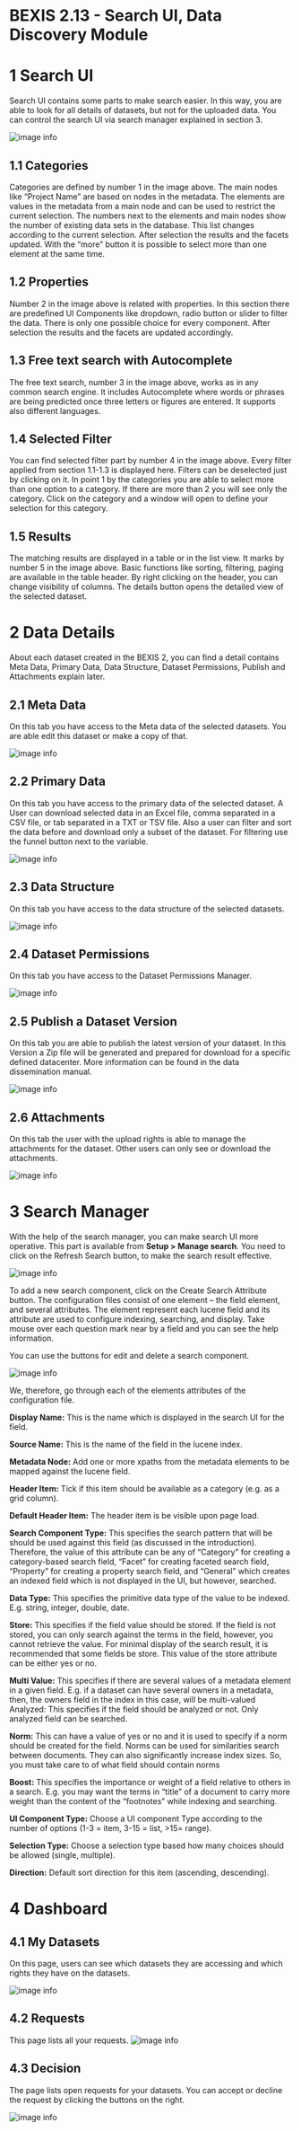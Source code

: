 # BEXIS 2.13 - Search UI, Data Discovery Module


# 1 Search UI
Search UI contains some parts to make search easier. In this way, you are able to look for all details of datasets, but not for the uploaded data. You can control the search UI via search manager explained in section 3.

![image info](https://github.com/BEXIS2/Documents/raw/master/Manuals/DDM/Images/searchui.png)

## 1.1	Categories 
Categories are defined by number 1 in the image above. The main nodes like “Project Name” are based on nodes in the metadata. The elements are values in the metadata from a main node and can be used to restrict the current selection. The numbers next to the elements and main nodes show the number of existing data sets in the database. This list changes according to the current selection. After selection the results and the facets updated. With the “more” button it is possible to select more than one element at the same time.

## 1.2	Properties 
Number 2 in the image above is related with properties. In this section there are predefined UI Components like dropdown, radio button or slider to filter the data. There is only one possible choice for every component. After selection the results and the facets are updated accordingly. 

## 1.3	Free text search with Autocomplete
The free text search, number 3 in the image above, works as in any common search engine. It includes Autocomplete where words or phrases are being predicted once three letters or figures are entered. It supports also different languages.

## 1.4	Selected Filter
You can find selected filter part by number 4 in the image above. Every filter applied from section 1.1-1.3 is displayed here. Filters can be deselected just by clicking on it. In point 1 by the categories you are able to select more than one option to a category. If there are more than 2 you will see only the category. Click on the category and a window will open to define your selection for this category.

## 1.5	Results
The matching results are displayed in a table or in the list view. It marks by number 5 in the image above. Basic functions like sorting, filtering, paging are available in the table header. By right clicking on the header, you can change visibility of columns.
The details button opens the detailed view of the selected dataset.

# 2 Data Details
About each dataset created in the BEXIS 2, you can find a detail contains Meta Data, Primary Data, Data Structure, Dataset Permissions, Publish and Attachments explain later.

## 2.1	Meta Data
On this tab you have access to the Meta data of the selected datasets. You are able edit this dataset or make a copy of that.


![image info](https://github.com/BEXIS2/Documents/raw/master/Manuals/DDM/Images/metadata.png)

## 2.2	Primary Data
On this tab you have access to the primary data of the selected dataset. A User can download selected data in an Excel file, comma separated in a CSV file, or tab separated in a TXT or TSV file. Also a user can filter and sort the data before and download only a subset of the dataset. For filtering  use the funnel button next to the variable.

![image info](https://github.com/BEXIS2/Documents/raw/master/Manuals/DDM/Images/primarydata.png)

## 2.3	Data Structure
On this tab you have access to the data structure of the selected datasets.

![image info](https://github.com/BEXIS2/Documents/raw/master/Manuals/DDM/Images/structure.png)


## 2.4	Dataset Permissions
On this tab you have access to the Dataset Permissions Manager.

![image info](https://github.com/BEXIS2/Documents/raw/master/Manuals/DDM/Images/datapermissions.png)

## 2.5	Publish a Dataset Version
On this tab you are able to publish the latest version of your dataset. In this Version a Zip file will be generated and prepared for download for a specific defined datacenter. More information can be found in the data dissemination manual.

![image info](https://github.com/BEXIS2/Documents/raw/master/Manuals/DDM/Images/publish.png)


## 2.6	Attachments
On this tab the user with the upload rights is able to manage the attachments for the dataset.  Other users can only see or download the attachments.


![image info](https://github.com/BEXIS2/Documents/raw/master/Manuals/DDM/Images/attachments.png)

# 3	Search Manager
With the help of the search manager, you can make search UI more operative. This part is available from **Setup > Manage search**. 
You need to click on the Refresh Search button, to make the search result effective.

![image info](https://github.com/BEXIS2/Documents/raw/master/Manuals/DDM/Images/searchManager.png)

To add a new search component, click on the Create Search Attribute button. The configuration files consist of one element – the field element, and several attributes. The element represent each lucene field and its attribute are used to configure indexing, searching, and display. Take mouse over each question mark near by a field and you can see the help information.

You can use the buttons for edit and delete a search component. 

![image info](https://github.com/BEXIS2/Documents/raw/master/Manuals/DDM/Images/searchattribute.png)


We, therefore, go through each of the elements attributes of the configuration file.

**Display Name:** This is the name which is displayed in the search UI for the field.

**Source Name:** This is the name of the field in the lucene index.

**Metadata Node:**  Add one or more xpaths from the metadata elements to be mapped against the lucene field.

**Header Item:** 	Tick if this item should be available as a category (e.g. as a grid column).

**Default Header Item:** The header item is be visible upon page load.

**Search Component Type:** This specifies the search pattern that will be should be used against this field (as discussed in the introduction). 
Therefore, the value of this attribute can be any of “Category” for creating a category-based search field, “Facet” for creating faceted search field, “Property” for creating a property search field, and “General” which creates an indexed field which is not displayed in the UI, but however, searched.

**Data Type:** This specifies the primitive data type of the value to be indexed. E.g. string, integer, double, date.

**Store:** This specifies if the field value should be stored. If the field is not stored, you can only search against the terms in the field, however, you cannot retrieve the value. For minimal display of the search result, it is recommended that some fields be store. This value of the store attribute can be either yes or no.

**Multi Value:** This specifies if there are several values of a metadata element in a given field. E.g. if a dataset can have several owners in a metadata, then, the owners field in the index in this case, will be multi-valued
Analyzed: This specifies if the field should be analyzed or not. Only analyzed field can be searched.

**Norm:** This can have a value of yes or no and it is used to specify if a norm should be created for the field. Norms can be used for similarities search between documents. They can also significantly increase index sizes. So, you must take care to of what field should contain norms 

**Boost:** This specifies the importance or weight of a field relative to others in a search. E.g. you may want the terms in “title” of a document to carry more weight than the content of the “footnotes” while indexing and searching.

**UI Component Type:** Choose a UI component Type according to the number of options (1-3  = item, 3-15 = list, >15= range).

**Selection Type:** Choose a selection type based how many choices should be allowed (single, multiple).

**Direction:** Default sort direction for this item (ascending, descending).

# 4	Dashboard
## 4.1	My Datasets
On this page, users can see which datasets they are accessing and which rights they have on the datasets.

![image info](https://github.com/BEXIS2/Documents/raw/master/Manuals/DDM/Images/dashboard.png)


## 4.2	Requests
This page lists all your requests.
![image info](https://github.com/BEXIS2/Documents/raw/master/Manuals/DDM/Images/requests.png)

 
## 4.3	Decision
The page lists open requests for your datasets. You can accept or decline the request by clicking the buttons on the right.

![image info](https://github.com/BEXIS2/Documents/raw/master/Manuals/DDM/Images/decision.png)
